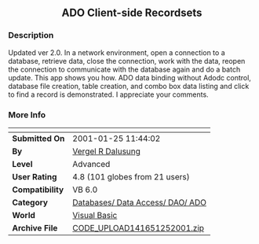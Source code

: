 ﻿<div align="center">

## ADO Client\-side Recordsets


</div>

### Description

Updated ver 2.0. In a network environment, open a connection to a database, retrieve data, close the connection, work with the data, reopen the connection to communicate with the database again and do a batch update. This app shows you how. ADO data binding without Adodc control, database file creation, table creation, and combo box data listing and click to find a record is demonstrated. I appreciate your comments.
 
### More Info
 


<span>             |<span>
---                |---
**Submitted On**   |2001-01-25 11:44:02
**By**             |[Vergel R Dalusung](https://github.com/Planet-Source-Code/PSCIndex/blob/master/ByAuthor/vergel-r-dalusung.md)
**Level**          |Advanced
**User Rating**    |4.8 (101 globes from 21 users)
**Compatibility**  |VB 6\.0
**Category**       |[Databases/ Data Access/ DAO/ ADO](https://github.com/Planet-Source-Code/PSCIndex/blob/master/ByCategory/databases-data-access-dao-ado__1-6.md)
**World**          |[Visual Basic](https://github.com/Planet-Source-Code/PSCIndex/blob/master/ByWorld/visual-basic.md)
**Archive File**   |[CODE\_UPLOAD141651252001\.zip](https://github.com/Planet-Source-Code/vergel-r-dalusung-ado-client-side-recordsets__1-14718/archive/master.zip)








